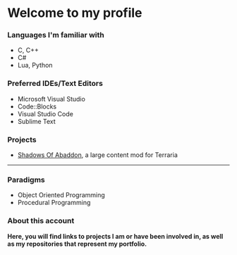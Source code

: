 # **Welcome to my profile**
### Languages I'm familiar with
- C, C++
- C#
- Lua, Python

### Preferred IDEs/Text Editors
- Microsoft Visual Studio
- Code::Blocks
- Visual Studio Code
- Sublime Text

### Projects
- [Shadows Of Abaddon](https://forums.terraria.org/index.php?threads/shadows-of-abaddon-mod.46605/), a large content mod for Terraria
---
### Paradigms
- Object Oriented Programming
- Procedural Programming

### About this account
**Here, you will find links to projects I am or have been involved in, as well as my repositories that represent my portfolio.**

